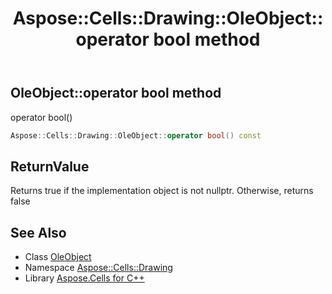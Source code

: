 ﻿---
title: Aspose::Cells::Drawing::OleObject::operator bool method
linktitle: operator bool
second_title: Aspose.Cells for C++ API Reference
description: 'Aspose::Cells::Drawing::OleObject::operator bool method. operator bool() in C++.'
type: docs
weight: 400
url: /cpp/aspose.cells.drawing/oleobject/operator_bool/
---
## OleObject::operator bool method


operator bool()

```cpp
Aspose::Cells::Drawing::OleObject::operator bool() const
```


## ReturnValue

Returns true if the implementation object is not nullptr. Otherwise, returns false

## See Also

* Class [OleObject](../)
* Namespace [Aspose::Cells::Drawing](../../)
* Library [Aspose.Cells for C++](../../../)
